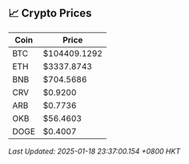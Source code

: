 ## 📈 Crypto Prices

| Coin | Price |
| ---- | ----- |
| BTC | $104409.1292 |
| ETH | $3337.8743 |
| BNB | $704.5686 |
| CRV | $0.9200 |
| ARB | $0.7736 |
| OKB | $56.4603 |
| DOGE | $0.4007 |

_Last Updated: 2025-01-18 23:37:00.154 +0800 HKT_
